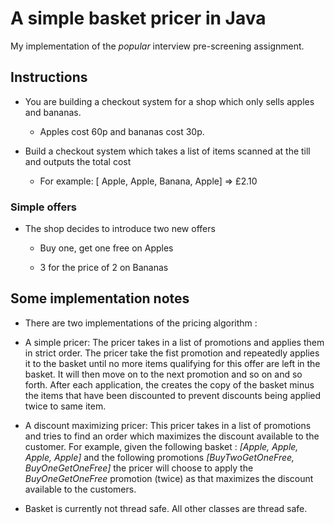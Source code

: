 # A simple basket pricer in Java

My implementation of the *popular* interview pre-screening assignment.

## Instructions

- You are building a checkout system for a shop which only sells apples and bananas.

  - Apples cost 60p and bananas cost 30p.

- Build a checkout system which takes a list of items scanned at the till and outputs the total cost

   - For example: [ Apple, Apple, Banana, Apple] => £2.10


### Simple offers

- The shop decides to introduce two new offers

  - Buy one, get one free on Apples

  - 3 for the price of 2 on Bananas


## Some implementation notes

- There are two implementations of the pricing algorithm :
 
 - A simple pricer: The pricer takes in a list of promotions and applies them in strict order. The pricer take the fist promotion
   and repeatedly applies it to the basket until no more items qualifying for this offer are left in the basket. It will then move on to the next promotion and so on and so forth. After each application, the creates the copy of the basket minus the items that have been discounted to prevent discounts being applied twice to same item. 
 
 - A discount maximizing pricer: This pricer takes in a list of promotions and tries to find an order which maximizes the discount available to the customer.
For example, given the following basket : *[Apple, Apple, Apple, Apple]* and the following promotions *[BuyTwoGetOneFree, BuyOneGetOneFree]* the pricer will choose to apply the *BuyOneGetOneFree* promotion (twice) as that maximizes the discount available to the customers.
 
- Basket is currently not thread safe. All other classes are thread safe.



